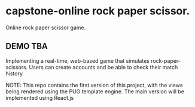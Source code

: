 # capstone-online rock paper scissor.
Online rock paper scissor game.

## DEMO TBA

Implementing a real-time, web-based game that simulates rock-paper-scissors. Users can create accounts and be able to check their match history

NOTE:
This repo contains the first version of this project, with the views being rendered using the PUG template engine. The main version will be implemented using React.js
